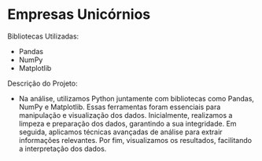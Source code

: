 # Empresas Unicórnios

Bibliotecas Utilizadas:
*  Pandas
*  NumPy
*  Matplotlib 


Descrição do Projeto:
*  Na análise, utilizamos Python juntamente com bibliotecas como Pandas, NumPy e Matplotlib. Essas ferramentas foram essenciais para manipulação e visualização dos dados. Inicialmente, realizamos a limpeza e preparação dos dados, garantindo a sua integridade. Em seguida, aplicamos técnicas avançadas de análise para extrair informações relevantes. Por fim, visualizamos os resultados, facilitando a interpretação dos dados.
